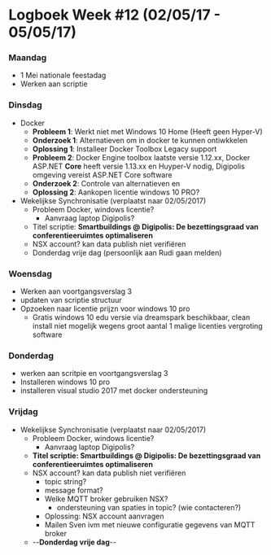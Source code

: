 # Logboek Week #12  (02/05/17 - 05/05/17)
### Maandag
* 1 Mei nationale feestadag
* Werken aan scriptie
### Dinsdag
* Docker
	* **Probleem 1**: Werkt niet met Windows 10 Home (Heeft geen Hyper-V)
	* **Onderzoek 1**: Alternatieven om in docker te kunnen ontiwkkelen
	* **Oplossing 1**: Installeer Docker Toolbox Legacy support
	* **Probleem 2**: Docker Engine toolbox laatste versie 1.12.xx, Docker ASP.NET **Core** heeft  versie 1.13.xx en Huyper-V nodig, Digipolis omgeving vereist ASP.NET Core software 
	* **Onderzoek 2**: Controle van alternatieven en 
	* **Oplossing 2**: Aankopen licentie windows 10 PRO?
* Wekelijkse Synchronisatie (verplaatst naar 02/05/2017)
	* Probleem Docker, windows licentie?
		* Aanvraag laptop Digipolis?
	* Titel scriptie: **Smartbuildings @ Digipolis: De bezettingsgraad van conferentieeruimtes optimaliseren**
	* NSX account? kan data publish niet verifiëren
	* Donderdag vrije dag (persoonlijk aan Rudi gaan melden)
### Woensdag
* Werken aan voortgangsverslag 3
* updaten van scriptie structuur
* Opzoeken naar licentie prijzn voor windows 10 pro
	* Gratis windows 10 edu versie via dreamspark beschikbaar, clean install niet mogelijk wegens groot aantal 1 malige licenties vergroting software 
### Donderdag
* werken aan scritpie en voortgangsverslag 3
* Installeren windows 10 pro
* installeren visual studio 2017 met docker ondersteuning 
### Vrijdag
* Wekelijkse Synchronisatie (verplaatst naar 02/05/2017)
	* Probleem Docker, windows licentie?
		* Aanvraag laptop Digipolis?
	* **Titel scriptie: Smartbuildings @ Digipolis: De bezettingsgraad van conferentieeruimtes optimaliseren**
	* NSX account? kan data publish niet verifiëren
		* topic string?
		* message format?
		* Welke MQTT broker gebruiken NSX?
			* ondersteuning van spaties in topic? (wie contacteren?)
		* Oplossing: NSX account aanvragen
		* Mailen Sven ivm met nieuwe configuratie gegevens van MQTT broker
	* --**Donderdag vrije dag**--


